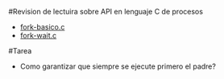 #Revision de lectuira sobre API en lenguaje C de procesos

* [fork-basico.c](fork-basico.c)
* [fork-wait.c](fork-wait.c)

#Tarea
* Como garantizar que siempre se ejecute primero el padre?

